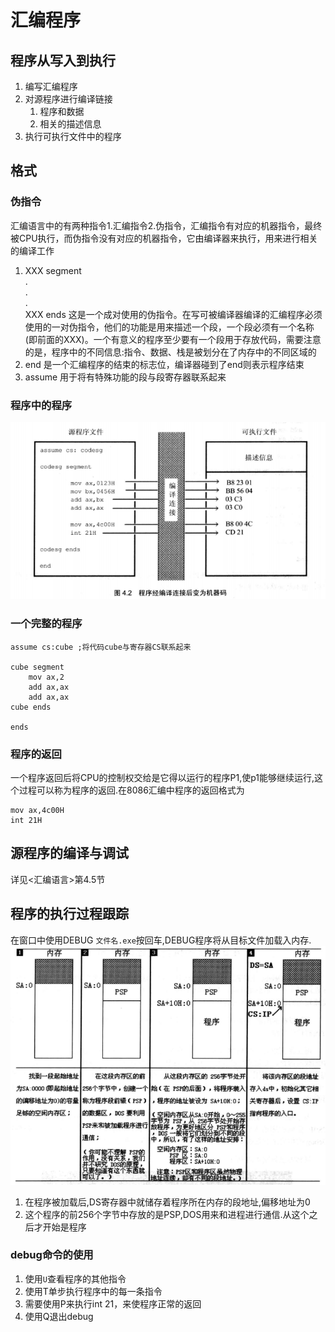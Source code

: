 # 汇编程序

## 程序从写入到执行

1. 编写汇编程序
2. 对源程序进行编译链接
   1. 程序和数据
   2. 相关的描述信息
3. 执行可执行文件中的程序

## 格式

### 伪指令

汇编语言中的有两种指令1.汇编指令2.伪指令，汇编指令有对应的机器指令，最终被CPU执行，而伪指令没有对应的机器指令，它由编译器来执行，用来进行相关的编译工作

1. XXX segment<br>.<br>.<br>.<br>XXX ends 这是一个成对使用的伪指令。在写可被编译器编译的汇编程序必须使用的一对伪指令，他们的功能是用来描述一个段，一个段必须有一个名称(即前面的XXX)。一个有意义的程序至少要有一个段用于存放代码，需要注意的是，程序中的不同信息:指令、数据、栈是被划分在了内存中的不同区域的
2. end 是一个汇编程序的结束的标志位，编译器碰到了end则表示程序结束
3. assume 用于将有特殊功能的段与段寄存器联系起来

### 程序中的程序

![](./img/程序中的程序.png)

### 一个完整的程序

```assembly
assume cs:cube ;将代码cube与寄存器CS联系起来

cube segment
    mov ax,2
    add ax,ax
    add ax,ax
cube ends

ends
```

### 程序的返回

一个程序返回后将CPU的控制权交给是它得以运行的程序P1,使p1能够继续运行,这个过程可以称为程序的返回.在8086汇编中程序的返回格式为

```assembly
mov ax,4c00H
int 21H
```

## 源程序的编译与调试

详见<汇编语言>第4.5节

## 程序的执行过程跟踪

在窗口中使用DEBUG `文件名.exe`按回车,DEBUG程序将从目标文件加载入内存.![](./img/exe加载方式.png)

1. 在程序被加载后,DS寄存器中就储存着程序所在内存的段地址,偏移地址为0
2. 这个程序的前256个字节中存放的是PSP,DOS用来和进程进行通信.从这个之后才开始是程序

### debug命令的使用

1. 使用`U`查看程序的其他指令
2. 使用T单步执行程序中的每一条指令
3. 需要使用P来执行int 21，来使程序正常的返回
4. 使用Q退出debug
